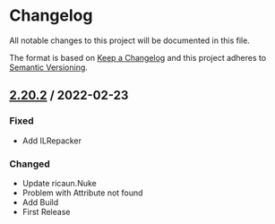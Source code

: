 # Changelog
All notable changes to this project will be documented in this file.

The format is based on [Keep a Changelog](http://keepachangelog.com/en/1.0.0/)
and this project adheres to [Semantic Versioning](http://semver.org/spec/v2.0.0.html).

## [2.20.2] / 2022-02-23
### Fixed
- Add ILRepacker
### Changed
- Update ricaun.Nuke
- Problem with Attribute not found
- Add Build
- First Release

[2.20.2]: ../../compare/2.20.2